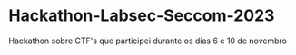 # Hackathon-Labsec-Seccom-2023
Hackathon sobre CTF's que participei durante os dias 6 e 10 de novembro
